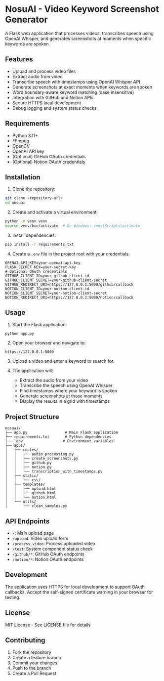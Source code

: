 # NosuAI - Video Keyword Screenshot Generator

A Flask web application that processes videos, transcribes speech using OpenAI Whisper, and generates screenshots at moments when specific keywords are spoken.

## Features

- Upload and process video files
- Extract audio from video
- Transcribe speech with timestamps using OpenAI Whisper API
- Generate screenshots at exact moments when keywords are spoken
- Word boundary-aware keyword matching (case insensitive)
- Integration with GitHub and Notion APIs
- Secure HTTPS local development
- Debug logging and system status checks

## Requirements

- Python 3.11+
- FFmpeg
- OpenCV
- OpenAI API key
- (Optional) GitHub OAuth credentials
- (Optional) Notion OAuth credentials

## Installation

1. Clone the repository:

```bash
git clone <repository-url>
cd nosuai
```

2. Create and activate a virtual environment:

```bash
python -m venv venv
source venv/bin/activate  # On Windows: venv\Scripts\activate
```

3. Install dependencies:

```bash
pip install -r requirements.txt
```

4. Create a `.env` file in the project root with your credentials:

```env
OPENAI_API_KEY=your-openai-api-key
FLASK_SECRET_KEY=your-secret-key
# Optional OAuth credentials
GITHUB_CLIENT_ID=your-github-client-id
GITHUB_CLIENT_SECRET=your-github-client-secret
GITHUB_REDIRECT_URI=https://127.0.0.1:5000/github/callback
NOTION_CLIENT_ID=your-notion-client-id
NOTION_CLIENT_SECRET=your-notion-client-secret
NOTION_REDIRECT_URI=https://127.0.0.1:5000/notion/callback
```

## Usage

1. Start the Flask application:

```bash
python app.py
```

2. Open your browser and navigate to:

```
https://127.0.0.1:5000
```

3. Upload a video and enter a keyword to search for.

4. The application will:
   - Extract the audio from your video
   - Transcribe the speech using OpenAI Whisper
   - Find timestamps where your keyword is spoken
   - Generate screenshots at those moments
   - Display the results in a grid with timestamps

## Project Structure

```
nosuai/
├── app.py                 # Main Flask application
├── requirements.txt       # Python dependencies
├── .env                  # Environment variables
├── apps/
│   ├── routes/
│   │   ├── audio_processing.py
│   │   ├── create_screenshots.py
│   │   ├── github.py
│   │   ├── notion.py
│   │   └── transcription_with_timestamps.py
│   ├── static/
│   │   └── css/
│   ├── templates/
│   │   ├── upload.html
│   │   ├── github.html
│   │   └── notion.html
│   └── utils/
│       └── clean_samples.py
```

## API Endpoints

- `/`: Main upload page
- `/upload`: Video upload form
- `/process_video`: Process uploaded video
- `/test`: System component status check
- `/github/*`: GitHub OAuth endpoints
- `/notion/*`: Notion OAuth endpoints

## Development

The application uses HTTPS for local development to support OAuth callbacks. Accept the self-signed certificate warning in your browser for testing.

## License

MIT License - See LICENSE file for details

## Contributing

1. Fork the repository
2. Create a feature branch
3. Commit your changes
4. Push to the branch
5. Create a Pull Request